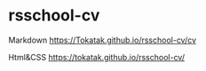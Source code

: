 # rsschool-cv
Markdown
https://Tokatak.github.io/rsschool-cv/cv

Html&CSS
https://tokatak.github.io/rsschool-cv/
